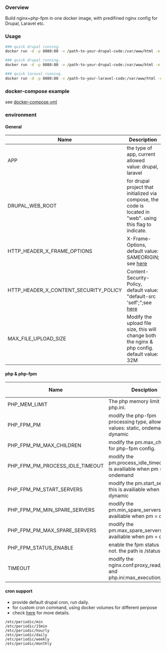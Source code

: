 ### Overview
Build nginx+php-fpm in one docker image, with predifined nginx config for Drupal, Laravel etc.

### Usage
```bash
### quick drupal running.
docker run -d -p 8080:80 -v /path-to-your-drupal-code:/var/www/html -e APP=drupal sparkpos/docker-nginx-php:7.4-alpine

### quick drupal running.
docker run -d -p 8080:80 -v /path-to-your-drupal-code:/var/www/html -e APP=drupal -e DRUPAL_WEB_ROOT=web sparkpos/docker-nginx-php:7.4-alpine

### quick laravel running.
docker run -d -p 8080:80 -v /path-to-your-laravel-code:/var/www/html -e APP=laravel sparkpos/docker-nginx-php:7.4-alpine
```

### docker-compose example
see [docker-compose.yml](https://github.com/sparkpos/docker-nginx-php/blob/master/docker-compose-example.yml)

### environment
#### General
|Name|Description|
|----|-----------|
|APP|the type of app, current allowed value: drupal, laravel|
|DRUPAL_WEB_ROOT|for drupal project that initialized via compose, the code is located in "web". using this flag to indicate.|
|HTTP_HEADER_X_FRAME_OPTIONS|X-Frame-Options, default value: SAMEORIGIN; see [here](https://developer.mozilla.org/zh-CN/docs/Web/HTTP/Headers/X-Frame-Options)|
|HTTP_HEADER_X_CONTENT_SECURITY_POLICY|Content-Security-Policy, default value: "default-src 'self';";see [here](https://developer.mozilla.org/en-US/docs/Web/HTTP/Headers/Content-Security-Policy)|
|MAX_FILE_UPLOAD_SIZE|Modify the upload file size, this will change both the nginx & php config. default value: 32M|

#### php & php-fpm
|Name|Desciption|Default Value|
|----|----------|---|
|PHP_MEM_LIMIT|The php memory limit in php.ini. |1024M|
|PHP_FPM_PM|modify the php-fpm processing type, allowed values: static, ondemand, dynamic|dynamic|
|PHP_FPM_PM_MAX_CHILDREN|modify the pm.max_children for php-fpm config.|30|
|PHP_FPM_PM_PROCESS_IDLE_TIMEOUT|modify the pm.process_idle_timeout. this is availiable when pm = ondemand|10s|
|PHP_FPM_PM_START_SERVERS|modify the pm.start_servers. this is availiable when pm = dynamic|10|
|PHP_FPM_PM_MIN_SPARE_SERVERS|modify the pm.min_spare_servers. this is availiable when pm = dynamic|5|
|PHP_FPM_PM_MAX_SPARE_SERVERS|modify the pm.max_spare_servers. this is availiable when pm = dynamic|10|
|PHP_FPM_STATUS_ENABLE|enable the fpm status path or not. the path is /status|
|TIMEOUT|modify the nginx.conf:proxy_read_timeout and php.ini:max_execution_time|30|

#### cron support
* provide default drupal cron, run daily.
* for custom cron command, using docker volumes for different perpose
* check [here](https://github.com/sparkpos/docker-nginx-php/blob/master/conf/crontab-root) for more details.
```
/etc/periodic/min
/etc/periodic/15min
/etc/periodic/hourly
/etc/periodic/daily
/etc/periodic/weekly
/etc/periodic/monthly
```
